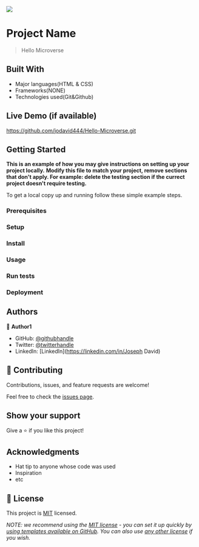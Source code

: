 ![](https://img.shields.io/badge/Microverse-blueviolet)

# Project Name

> Hello Microverse


## Built With

- Major languages(HTML & CSS)
- Frameworks(NONE)
- Technologies used(Git&Github)

## Live Demo (if available)

https://github.com/jodavid444/Hello-Microverse.git


## Getting Started

**This is an example of how you may give instructions on setting up your project locally.**
**Modify this file to match your project, remove sections that don't apply. For example: delete the testing section if the currect project doesn't require testing.**


To get a local copy up and running follow these simple example steps.

### Prerequisites

### Setup

### Install

### Usage

### Run tests

### Deployment



## Authors

👤 **Author1**

- GitHub: [@githubhandle](https://github.com/Progress@jodavid444)
- Twitter: [@twitterhandle](https://twitter.com/jodavid444)
- LinkedIn: [LinkedIn](https://linkedin.com/in/Joseph David)



## 🤝 Contributing

Contributions, issues, and feature requests are welcome!

Feel free to check the [issues page](../../issues/).

## Show your support

Give a ⭐️ if you like this project!

## Acknowledgments

- Hat tip to anyone whose code was used
- Inspiration
- etc

## 📝 License

This project is [MIT](./LICENSE) licensed.

_NOTE: we recommend using the [MIT license](https://choosealicense.com/licenses/mit/) - you can set it up quickly by [using templates available on GitHub](https://docs.github.com/en/communities/setting-up-your-project-for-healthy-contributions/adding-a-license-to-a-repository). You can also use [any other license](https://choosealicense.com/licenses/) if you wish._

